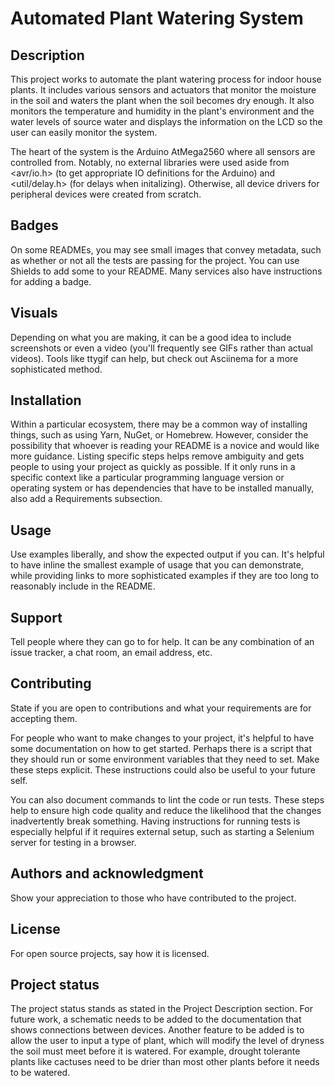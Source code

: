 # Automated Plant Watering System

## Description
This project works to automate the plant watering process for indoor house plants. It includes various sensors and actuators that monitor the moisture in the soil and waters the plant when the soil becomes dry enough. It also monitors the temperature and humidity in the plant's environment and the water levels of source water and displays the information on the LCD so the user can easily monitor the system. 

The heart of the system is the Arduino AtMega2560 where all sensors are controlled from. Notably, no external libraries were used aside from <avr/io.h> (to get appropriate IO definitions for the Arduino) and <util/delay.h> (for delays when initalizing). Otherwise, all device drivers for peripheral devices were created from scratch. 

## Badges
On some READMEs, you may see small images that convey metadata, such as whether or not all the tests are passing for the project. You can use Shields to add some to your README. Many services also have instructions for adding a badge.

## Visuals
Depending on what you are making, it can be a good idea to include screenshots or even a video (you'll frequently see GIFs rather than actual videos). Tools like ttygif can help, but check out Asciinema for a more sophisticated method.

## Installation
Within a particular ecosystem, there may be a common way of installing things, such as using Yarn, NuGet, or Homebrew. However, consider the possibility that whoever is reading your README is a novice and would like more guidance. Listing specific steps helps remove ambiguity and gets people to using your project as quickly as possible. If it only runs in a specific context like a particular programming language version or operating system or has dependencies that have to be installed manually, also add a Requirements subsection.

## Usage
Use examples liberally, and show the expected output if you can. It's helpful to have inline the smallest example of usage that you can demonstrate, while providing links to more sophisticated examples if they are too long to reasonably include in the README.

## Support
Tell people where they can go to for help. It can be any combination of an issue tracker, a chat room, an email address, etc.

## Contributing
State if you are open to contributions and what your requirements are for accepting them.

For people who want to make changes to your project, it's helpful to have some documentation on how to get started. Perhaps there is a script that they should run or some environment variables that they need to set. Make these steps explicit. These instructions could also be useful to your future self.

You can also document commands to lint the code or run tests. These steps help to ensure high code quality and reduce the likelihood that the changes inadvertently break something. Having instructions for running tests is especially helpful if it requires external setup, such as starting a Selenium server for testing in a browser.

## Authors and acknowledgment
Show your appreciation to those who have contributed to the project.

## License
For open source projects, say how it is licensed.

## Project status
The project status stands as stated in the Project Description section. For future work, a schematic needs to be added to the documentation that shows connections between devices. Another feature to be added is to allow the user to input a type of plant, which will modify the level of dryness the soil must meet before it is watered. For example, drought tolerante plants like cactuses need to be drier than most other plants before it needs to be watered.
